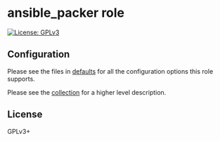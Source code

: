 # ansible_packer role

[![License: GPLv3](https://img.shields.io/badge/license-GPLv3-brightgreen.svg)](https://www.gnu.org/licenses/gpl-3.0)

## Configuration

Please see the files in [defaults](defaults) for all the
configuration options this role supports.

Please see the [collection](../..) for a higher level description.

## License

GPLv3+
